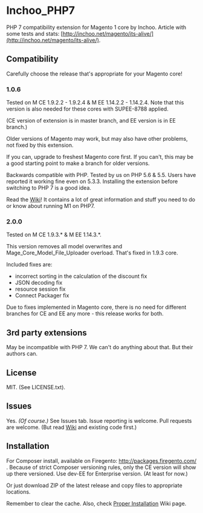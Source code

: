 # Inchoo_PHP7

PHP 7 compatibility extension for Magento 1 core by Inchoo. Article with some tests and stats: [http://inchoo.net/magento/its-alive/](http://inchoo.net/magento/its-alive/).

## Compatibility
Carefully choose the release that's appropriate for your Magento core!

### 1.0.6
Tested on M CE 1.9.2.2 - 1.9.2.4 & M EE 1.14.2.2 - 1.14.2.4. Note that this version is also needed for these cores with SUPEE-8788 applied.

(CE version of extension is in master branch, and EE version is in EE branch.)

Older versions of Magento may work, but may also have other problems, not fixed by this extension.

If you can, upgrade to freshest Magento core first. If you can't, this may be a good starting point to make a branch for older versions.

Backwards compatible with PHP. Tested by us on PHP 5.6 & 5.5. Users have reported it working fine even on 5.3.3. Installing the extension before switching to PHP 7 is a good idea.

Read the [Wiki](https://github.com/Inchoo/Inchoo_PHP7/wiki)! It contains a lot of great information and stuff you need to do or know about running M1 on PHP7.

### 2.0.0
Tested on M CE 1.9.3.* & M EE 1.14.3.*.

This version removes all model overwrites and Mage_Core_Model_File_Uploader overload. That's fixed in 1.9.3 core.

Included fixes are:
- incorrect sorting in the calculation of the discount fix
- JSON decoding fix
- resource session fix
- Connect Packager fix

Due to fixes implemented in Magento core, there is no need for different branches for CE and EE any more - this release works for both. 

## 3rd party extensions
May be incompatible with PHP 7. We can't do anything about that. But their authors can.

## License
MIT. (See LICENSE.txt).

## Issues
Yes. _(Of course.)_ See Issues tab. Issue reporting is welcome. Pull requests are welcome. (But read [Wiki](https://github.com/Inchoo/Inchoo_PHP7/wiki) and existing code first.)

## Installation
For Composer install, available on Firegento: http://packages.firegento.com/ . Because of strict Composer versioning rules, only the CE version will show up there versioned. Use dev-EE for Enterprise version. (At least for now.)

Or just download ZIP of the latest release and copy files to appropriate locations.

Remember to clear the cache. Also, check [Proper Installation](https://github.com/Inchoo/Inchoo_PHP7/wiki/ProperInstallation) Wiki page.
